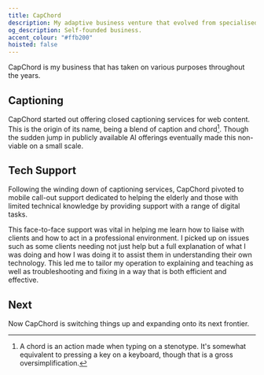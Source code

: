```yaml
---
title: CapChord
description: My adaptive business venture that evolved from specialised closed captioning services to personalised tech support for seniors using a client-focused approach that combines troubleshooting with accessible teaching methods, delivering solutions while empowering clients to better understand their technology.
og_description: Self-founded business.
accent_colour: "#ffb200"
hoisted: false
---
```


CapChord is my business that has taken on various purposes throughout the years.

## Captioning

CapChord started out offering closed captioning services for web content. This is the origin of its name, being a blend of caption and chord[^1]. Though the sudden jump in publicly available AI offerings eventually made this non-viable on a small scale.

## Tech Support

Following the winding down of captioning services, CapChord pivoted to mobile call-out support dedicated to helping the elderly and those with limited technical knowledge by providing support with a range of digital tasks.

This face-to-face support was vital in helping me learn how to liaise with clients and how to act in a professional environment. I picked up on issues such as some clients needing not just help but a full explanation of what I was doing and how I was doing it to assist them in understanding their own technology. This led me to tailor my operation to explaining and teaching as well as troubleshooting and fixing in a way that is both efficient and effective.

## Next

Now CapChord is switching things up and expanding onto its next frontier.

[^1]: A chord is an action made when typing on a stenotype. It's somewhat equivalent to pressing a key on a keyboard, though that is a gross oversimplification.
